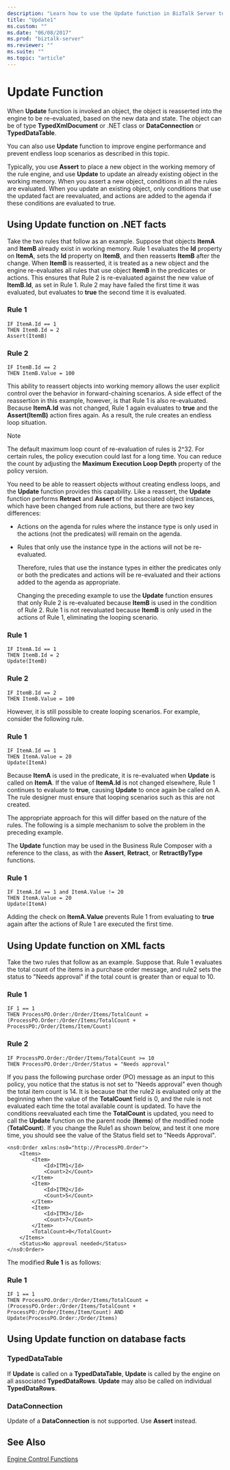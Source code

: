```yaml
---
description: "Learn how to use the Update function in BizTalk Server to reassert a .NET class or TypedXMLDocument object into the rule engine to be re-evaluated, based on the new data and state."
title: "Update1"
ms.custom: ""
ms.date: "06/08/2017"
ms.prod: "biztalk-server"
ms.reviewer: ""
ms.suite: ""
ms.topic: "article"
---
```

# Update Function

When **Update** function is invoked an object, the object is reasserted into the engine to be re-evaluated, based on the new data and state. The object can be of type **TypedXmlDocument** or .NET class or **DataConnection** or **TypedDataTable**.  
  
 You can also use **Update** function to improve engine performance and prevent endless loop scenarios as described in this topic.  
  
 Typically, you use **Assert** to place a new object in the working memory of the rule engine, and use **Update** to update an already existing object in the working memory. When you assert a new object, conditions in all the rules are evaluated. When you update an existing object, only conditions that use the updated fact are reevaluated, and actions are added to the agenda if these conditions are evaluated to true.  
  
## Using Update function on .NET facts
  
 Take the two rules that follow as an example. Suppose that objects **ItemA** and **ItemB** already exist in working memory. Rule 1 evaluates the **Id** property on **ItemA**, sets the **Id** property on **ItemB**, and then reasserts **ItemB** after the change. When **ItemB** is reasserted, it is treated as a new object and the engine re-evaluates all rules that use object **ItemB** in the predicates or actions. This ensures that Rule 2 is re-evaluated against the new value of **ItemB.Id**, as set in Rule 1. Rule 2 may have failed the first time it was evaluated, but evaluates to **true** the second time it is evaluated.  
  
### Rule 1  
  
```  
IF ItemA.Id == 1  
THEN ItemB.Id = 2  
Assert(ItemB)  
```  
  
### Rule 2  
  
```  
IF ItemB.Id == 2  
THEN ItemB.Value = 100  
```  
  
 This ability to reassert objects into working memory allows the user explicit control over the behavior in forward-chaining scenarios. A side effect of the reassertion in this example, however, is that Rule 1 is also re-evaluated. Because **ItemA.Id** was not changed, Rule 1 again evaluates to **true** and the **Assert(ItemB)** action fires again. As a result, the rule creates an endless loop situation.  
  
> [!NOTE]
> The default maximum loop count of re-evaluation of rules is 2^32. For certain rules, the policy execution could last for a long time. You can reduce the count by adjusting the **Maximum Execution Loop Depth** property of the policy version.  
  
 You need to be able to reassert objects without creating endless loops, and the **Update** function provides this capability. Like a reassert, the **Update** function performs **Retract** and **Assert** of the associated object instances, which have been changed from rule actions, but there are two key differences:  
  
- Actions on the agenda for rules where the instance type is only used in the actions (not the predicates) will remain on the agenda.  
  
- Rules that only use the instance type in the actions will not be re-evaluated.  
  
  Therefore, rules that use the instance types in either the predicates only or both the predicates and actions will be re-evaluated and their actions added to the agenda as appropriate.  
  
  Changing the preceding example to use the **Update** function ensures that only Rule 2 is re-evaluated because **ItemB** is used in the condition of Rule 2. Rule 1 is not reevaluated because **ItemB** is only used in the actions of Rule 1, eliminating the looping scenario.  
  
### Rule 1  
  
```  
IF ItemA.Id == 1  
THEN ItemB.Id = 2  
Update(ItemB)  
```  
  
### Rule 2  
  
```  
IF ItemB.Id == 2  
THEN ItemB.Value = 100  
```  
  
 However, it is still possible to create looping scenarios. For example, consider the following rule.  
  
### Rule 1  
  
```  
IF ItemA.Id == 1  
THEN ItemA.Value = 20  
Update(ItemA)  
```  
  
 Because **ItemA** is used in the predicate, it is re-evaluated when **Update** is called on **ItemA**. If the value of **ItemA.Id** is not changed elsewhere, Rule 1 continues to evaluate to **true**, causing **Update** to once again be called on A. The rule designer must ensure that looping scenarios such as this are not created.  
  
 The appropriate approach for this will differ based on the nature of the rules. The following is a simple mechanism to solve the problem in the preceding example.  
  
 The **Update** function may be used in the Business Rule Composer with a reference to the class, as with the **Assert**, **Retract**, or **RetractByType** functions.  
  
### Rule 1  
  
```  
IF ItemA.Id == 1 and ItemA.Value != 20  
THEN ItemA.Value = 20  
Update(ItemA)  
```  
  
 Adding the check on **ItemA.Value** prevents Rule 1 from evaluating to **true** again after the actions of Rule 1 are executed the first time.  
  
## Using Update function on XML facts  
 Take the two rules that follow as an example. Suppose that. Rule 1 evaluates the total count of the items in a purchase order message, and rule2 sets the status to "Needs approval" if the total count is greater than or equal to 10.  
  
### Rule 1  
  
```  
IF 1 == 1  
THEN ProcessPO.Order:/Order/Items/TotalCount = (ProcessPO.Order:/Order/Items/TotalCount + ProcessPO:/Order/Items/Item/Count)  
```  
  
### Rule 2  
  
```  
IF ProcessPO.Order:/Order/Items/TotalCount >= 10  
THEN ProcessPO.Order:/Order/Status = "Needs approval"  
```  
  
 If you pass the following purchase order (PO) message as an input to this policy, you notice that the status is not set to "Needs approval" even though the total item count is 14. It is because that the rule2 is evaluated only at the beginning when the value of the **TotalCount** field is 0, and the rule is not evaluated each time the total available count is updated. To have the conditions reevaluated each time the **TotalCount** is updated, you need to call the **Update** function on the parent node (**Items**) of the modified node (**TotalCount**). If you change the Rule1 as shown below, and test it one more time, you should see the value of the Status field set to "Needs Approval".  
  
```  
<ns0:Order xmlns:ns0="http://ProcessPO.Order">  
    <Items>  
        <Item>  
            <Id>ITM1</Id>  
            <Count>2</Count>  
        </Item>  
        <Item>  
            <Id>ITM2</Id>  
            <Count>5</Count>  
        </Item>  
        <Item>  
            <Id>ITM3</Id>  
            <Count>7</Count>  
        </Item>  
        <TotalCount>0</TotalCount>  
    </Items>  
    <Status>No approval needed</Status>  
</ns0:Order>  
```  
  
 The modified **Rule 1** is as follows:  
  
### Rule 1  
  
```  
IF 1 == 1  
THEN ProcessPO.Order:/Order/Items/TotalCount = (ProcessPO.Order:/Order/Items/TotalCount + ProcessPO:/Order/Items/Item/Count) AND  
Update(ProcessPO.Order:/Order/Items)  
```  
  
## Using Update function on database facts  
  
### TypedDataTable  
 If **Update** is called on a **TypedDataTable**, **Update** is called by the engine on all associated **TypedDataRows**. **Update** may also be called on individual **TypedDataRows**.  
  
### DataConnection  
 Update of a **DataConnection** is not supported. Use **Assert** instead.  
  
## See Also  
 [Engine Control Functions](../core/engine-control-functions.md)
